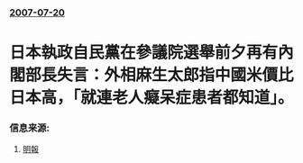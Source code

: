 ### [2007-07-20](/news/2007/07/20/index.md)

##### 
# 日本執政自民黨在參議院選舉前夕再有內閣部長失言：外相麻生太郎指中國米價比日本高，「就連老人癡呆症患者都知道」。




### 信息来源:

1. [明報](http://www.mingpaonews.com/20070721/tak7.htm)
